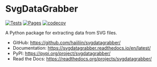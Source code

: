 # SvgDataGrabber

[![Tests](https://github.com/haiiliin/svgdatagrabber/actions/workflows/pytest.yaml/badge.svg)](https://github.com/haiiliin/svgdatagrabber/actions/workflows/pytest.yaml)
[![Pages](https://github.com/haiiliin/svgdatagrabber/actions/workflows/pages.yml/badge.svg)](https://github.com/haiiliin/svgdatagrabber/actions/workflows/pages.yml)
[![codecov](https://codecov.io/gh/haiiliin/svgdatagrabber/branch/main/graph/badge.svg?token=Z7NR2K2GLR)](https://codecov.io/gh/haiiliin/svgdatagrabber)

A Python package for extracting data from SVG files.

- GitHub: https://github.com/haiiliin/svgdatagrabber/
- Documentation: https://svgdatagrabber.readthedocs.io/en/latest/
- PyPI: https://pypi.org/project/svgdatagrabber/
- Read the Docs: https://readthedocs.org/projects/svgdatagrabber/
